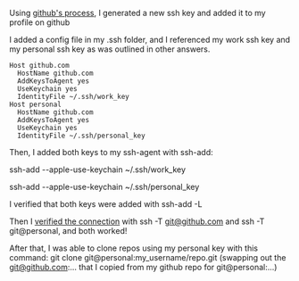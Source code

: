Using [github's process](https://docs.github.com/en/authentication/connecting-to-github-with-ssh/generating-a-new-ssh-key-and-adding-it-to-the-ssh-agent), I generated a new ssh key and added it to my profile on github

I added a config file in my .ssh folder, and I referenced my work ssh key and my personal ssh key as was outlined in other answers.

```
Host github.com
  HostName github.com
  AddKeysToAgent yes
  UseKeychain yes
  IdentityFile ~/.ssh/work_key
Host personal
  HostName github.com
  AddKeysToAgent yes
  UseKeychain yes
  IdentityFile ~/.ssh/personal_key
```
Then, I added both keys to my ssh-agent with ssh-add:

ssh-add --apple-use-keychain ~/.ssh/work_key

ssh-add --apple-use-keychain ~/.ssh/personal_key

I verified that both keys were added with ssh-add -L

Then I [verified the connection](https://docs.github.com/en/authentication/connecting-to-github-with-ssh/testing-your-ssh-connection) with ssh -T git@github.com and ssh -T git@personal, and both worked!

After that, I was able to clone repos using my personal key with this command: git clone git@personal:my_username/repo.git (swapping out the git@github.com:... that I copied from my github repo for git@personal:...)
